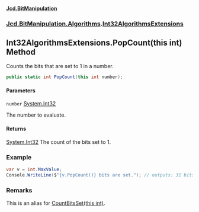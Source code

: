 #### [Jcd.BitManipulation](index 'index')

### [Jcd.BitManipulation.Algorithms](Jcd.BitManipulation.Algorithms 'Jcd.BitManipulation.Algorithms').[Int32AlgorithmsExtensions](Jcd.BitManipulation.Algorithms.Int32AlgorithmsExtensions 'Jcd.BitManipulation.Algorithms.Int32AlgorithmsExtensions')

## Int32AlgorithmsExtensions.PopCount(this int) Method

Counts the bits that are set to 1 in a number.

```csharp
public static int PopCount(this int number);
```

#### Parameters

<a name='Jcd.BitManipulation.Algorithms.Int32AlgorithmsExtensions.PopCount(thisint).number'></a>

`number` [System.Int32](https://docs.microsoft.com/en-us/dotnet/api/System.Int32 'System.Int32')

The number to evaluate.

#### Returns

[System.Int32](https://docs.microsoft.com/en-us/dotnet/api/System.Int32 'System.Int32')
The count of the bits set to 1.

### Example

```csharp
var v = int.MaxValue;
Console.WriteLine($"{v.PopCount()} bits are set."); // outputs: 31 bits are set.
```

### Remarks

This is an alias for [CountBitsSet(this int)](Jcd.BitManipulation.Algorithms.Int32AlgorithmsExtensions.CountBitsSet(thisint) 'Jcd.BitManipulation.Algorithms.Int32AlgorithmsExtensions.CountBitsSet(this int)').
